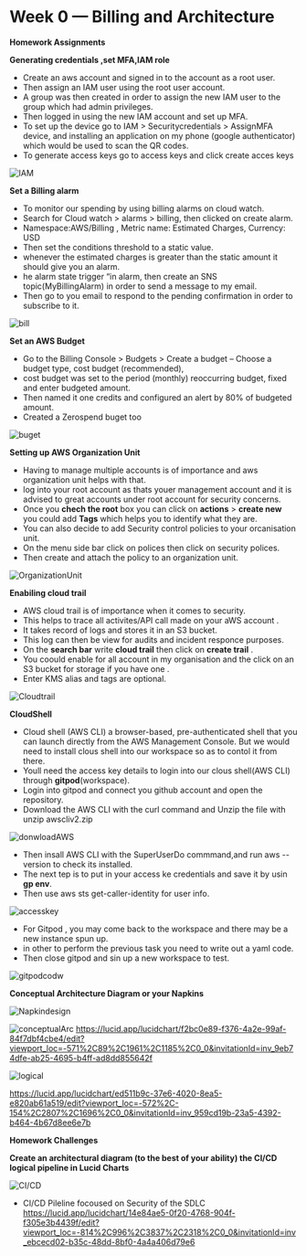 # Week 0 — Billing and Architecture

**Homework Assignments**

**Generating credentials ,set MFA,IAM role**

- Create an aws account and signed in to the account as a root user.
- Then assign an IAM user using the root user account.
- A group was then created in order to assign the new IAM user to the group which had admin privileges.
- Then logged in using the new IAM account and set up MFA.
- To set up the device go to IAM > Securitycredentials > AssignMFA device, and installing an application on my phone (google authenticator) which would be used to scan the QR codes.
- To generate access keys go to access keys and click create acces keys

![IAM](https://github.com/Elochike/aws-bootcamp-cruddur-2023/blob/main/images/summary.PNG)

**Set a Billing alarm**

- To monitor our spending by using billing alarms on cloud watch.
- Search for Cloud watch > alarms > billing, then clicked on create alarm. 
- Namespace:AWS/Billing , Metric name: Estimated Charges, Currency: USD
- Then set the conditions threshold to a static value.
- whenever the estimated charges is greater than the static amount it should give you an alarm. 
- he alarm state trigger “in alarm, then create an SNS topic(MyBillingAlarm) in order to send a message to my email.
- Then go to you email to respond to the pending confirmation in order to subscribe to it.
 
![bill](https://github.com/Elochike/aws-bootcamp-cruddur-2023/blob/main/images/bill-alarm.png.PNG)

**Set an AWS Budget**

- Go to the Billing Console > Budgets > Create a budget 
– Choose a budget type, cost budget (recommended), 
- cost budget was set to the period (monthly) reoccurring budget, fixed and enter budgeted amount. 
- Then named it one credits and configured an alert by 80% of budgeted amount.
- Created a Zerospend buget too
 
![buget](https://github.com/Elochike/aws-bootcamp-cruddur-2023/blob/main/images/buget.PNG)

**Setting up AWS Organization Unit**

- Having to manage multiple accounts is of importance and aws organization unit helps with that. 
- log into your root account as thats youer management account and it is advised to great accounts under root account for security concerns. 
- Once you **chech the root** box you can click on **actions** > **create new** you could add **Tags** which helps you to identify what they are.
- You can also decide to add Security control policies to your orcanisation unit. 
- On the menu side bar click on polices then click on security polices. 
- Then create and attach the policy to an organization unit.

![OrganizationUnit](https://github.com/Elochike/aws-bootcamp-cruddur-2023/blob/main/images/OU.PNG)

**Enabiling cloud trail**
- AWS cloud trail is of importance when it comes to security.
- This helps to trace all activites/API call made on your aWS account . 
- It takes record of logs and stores it in an S3 bucket. 
- This log can then be view for audits and incident responce purposes. 
- On the **search bar** write **cloud trail** then click on **create trail** . 
- You coould enable for all account in my organisation and the click on an S3 bucket for storage if you have one . 
- Enter KMS alias and tags are optional.

![Cloudtrail](https://github.com/Elochike/aws-bootcamp-cruddur-2023/blob/main/images/cloud%20trail.PNG)

**CloudShell**
- Cloud shell (AWS CLI) a browser-based, pre-authenticated shell that you can launch directly from the AWS Management Console. But we would need to install clous shell into our workspace so as to contol it from there. 
- Youll need the access key details to login into our clous shell(AWS CLI) through **gitpod**(workspace).
- Login into gitpod and connect you github account and open the repository.
- Download the AWS CLI with the curl command and Unzip the file with unzip awscliv2.zip

![donwloadAWS](https://github.com/Elochike/aws-bootcamp-cruddur-2023/blob/main/images/o;hiohi.PNG)

- Then insall AWS CLI with the SuperUserDo commmand,and run aws --version to check its installed. 
- The next tep is to put in your access ke credentials and save it by usin **gp env**. 
- Then use aws sts get-caller-identity for user info.

![accesskey](https://github.com/Elochike/aws-bootcamp-cruddur-2023/blob/main/images/jgipho.PNG)

- For Gitpod , you may come back to the workspace and there may be a new instance spun up. 
- in other to perform the previous task you need to write out a yaml code. 
- Then close gitpod and sin up a new workspace to test.

![gitpodcodw](https://github.com/Elochike/aws-bootcamp-cruddur-2023/blob/main/images/gitpodcode.PNG)


**Conceptual Architecture Diagram or your Napkins**

![Napkindesign](https://github.com/Elochike/aws-bootcamp-cruddur-2023/blob/main/images/bbeb1fbc-8b05-4a32-a3cd-76130facdb6d.jpg)

![conceptualArc](https://github.com/Elochike/aws-bootcamp-cruddur-2023/blob/main/images/conceptua-design.PNG)
https://lucid.app/lucidchart/f2bc0e89-f376-4a2e-99af-84f7dbf4cbe4/edit?viewport_loc=-571%2C89%2C1961%2C1185%2C0_0&invitationId=inv_9eb74dfe-ab25-4695-b4ff-ad8dd855642f

![logical](https://github.com/Elochike/aws-bootcamp-cruddur-2023/blob/main/images/logical%20design.PNG)

https://lucid.app/lucidchart/ed511b9c-37e6-4020-8ea5-e820ab61a519/edit?viewport_loc=-572%2C-154%2C2807%2C1696%2C0_0&invitationId=inv_959cd19b-23a5-4392-b464-4b67d8ee6e7b


**Homework  Challenges**

**Create an architectural diagram (to the best of your ability) the CI/CD logical pipeline in Lucid Charts**

![CI/CD](https://github.com/Elochike/aws-bootcamp-cruddur-2023/blob/main/images/cicd.PNG)
- CI/CD Pileline focoused on Security of the SDLC
https://lucid.app/lucidchart/14e84ae5-0f20-4768-904f-f305e3b4439f/edit?viewport_loc=-814%2C996%2C3837%2C2318%2C0_0&invitationId=inv_ebcecd02-b35c-48dd-8bf0-4a4a406d79e6


